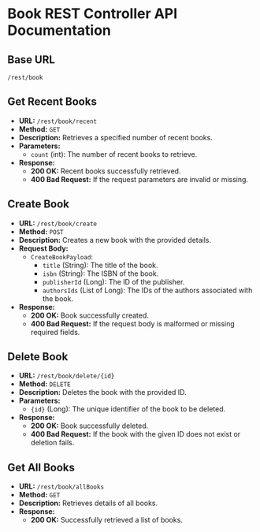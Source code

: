 # Book REST Controller API Documentation

## Base URL

`/rest/book`

## Get Recent Books

- **URL:** `/rest/book/recent`
- **Method:** `GET`
- **Description:** Retrieves a specified number of recent books.
- **Parameters:**
    - `count` (int): The number of recent books to retrieve.
- **Response:**
    - **200 OK:** Recent books successfully retrieved.
    - **400 Bad Request:** If the request parameters are invalid or missing.

## Create Book

- **URL:** `/rest/book/create`
- **Method:** `POST`
- **Description:** Creates a new book with the provided details.
- **Request Body:**
    - `CreateBookPayload`:
        - `title` (String): The title of the book.
        - `isbn` (String): The ISBN of the book.
        - `publisherId` (Long): The ID of the publisher.
        - `authorsIds` (List of Long): The IDs of the authors associated with the book.
- **Response:**
    - **200 OK:** Book successfully created.
    - **400 Bad Request:** If the request body is malformed or missing required fields.

## Delete Book

- **URL:** `/rest/book/delete/{id}`
- **Method:** `DELETE`
- **Description:** Deletes the book with the provided ID.
- **Parameters:**
    - `{id}` (Long): The unique identifier of the book to be deleted.
- **Response:**
    - **200 OK:** Book successfully deleted.
    - **400 Bad Request:** If the book with the given ID does not exist or deletion fails.

## Get All Books

- **URL:** `/rest/book/allBooks`
- **Method:** `GET`
- **Description:** Retrieves details of all books.
- **Response:**
    - **200 OK:** Successfully retrieved a list of books.
